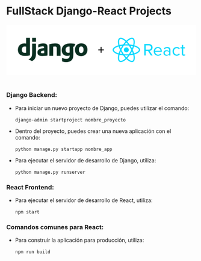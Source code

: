 # FullStack Django-React Projects
<img src="https://github.com/Daniel-L10N/Various_tools/blob/main/recursos/icons/Lenguages%20of%20programing/django-react.png" style="width:744;height:260;"><br/><br/>

### Django Backend:
- Para iniciar un nuevo proyecto de Django, puedes utilizar el comando:
  ```
  django-admin startproject nombre_proyecto
  ```
- Dentro del proyecto, puedes crear una nueva aplicación con el comando:
  ```
  python manage.py startapp nombre_app
  ```
- Para ejecutar el servidor de desarrollo de Django, utiliza:
  ```
  python manage.py runserver
  ```

### React Frontend:

- Para ejecutar el servidor de desarrollo de React, utiliza:
  ```
  npm start
  ```

### Comandos comunes para React:
- Para construir la aplicación para producción, utiliza:
  ```
  npm run build
  ```
